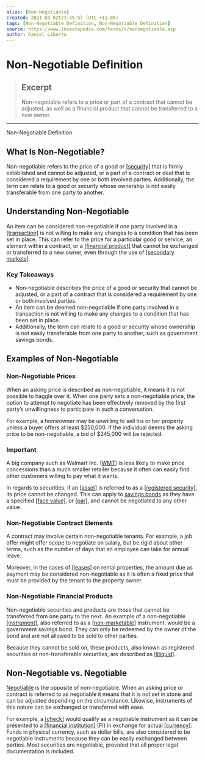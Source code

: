 ```yaml
---
alias: [Non-Negotiable]
created: 2021-03-02T21:45:57 (UTC +11:00)
tags: [Non-Negotiable Definition, Non-Negotiable Definition]
source: https://www.investopedia.com/terms/n/nonnegotiable.asp
author: Daniel Liberto
---
```


# Non-Negotiable Definition

> ## Excerpt
> Non-negotiable refers to a price or part of a contract that cannot be adjusted, as well as a financial product that cannot be transferred to a new owner.

---

Non-Negotiable Definition
## What Is Non-Negotiable?

Non-negotiable refers to the price of a good or [[security]](https://www.investopedia.com/terms/s/security.asp) that is firmly established and cannot be adjusted, or a part of a contract or deal that is considered a requirement by one or both involved parties. Additionally, the term can relate to a good or security whose ownership is not easily transferable from one party to another.

## Understanding Non-Negotiable

An item can be considered non-negotiable if one party involved in a [[transaction]](https://www.investopedia.com/terms/t/transaction.asp) is not willing to make any changes to a condition that has been set in place. This can refer to the price for a particular good or service, an element within a contract, or a [[financial product]](https://www.investopedia.com/terms/f/financialinstrument.asp) that cannot be exchanged or transferred to a new owner, even through the use of [[secondary markets]](https://www.investopedia.com/terms/s/secondarymarket.asp).

### Key Takeaways

-   Non-negotiable describes the price of a good or security that cannot be adjusted, or a part of a contract that is considered a requirement by one or both involved parties. 
-   An item can be deemed non-negotiable if one party involved in a transaction is not willing to make any changes to a condition that has been set in place.
-   Additionally, the term can relate to a good or security whose ownership is not easily transferable from one party to another, such as government savings bonds.

## Examples of Non-Negotiable

### Non-Negotiable Prices

When an asking price is described as non-negotiable, it means it is not possible to haggle over it. When one party sets a non-negotiable price, the option to attempt to negotiate has been effectively removed by the first party’s unwillingness to participate in such a conversation.

For example, a homeowner may be unwilling to sell his or her property unless a buyer offers at least $250,000. If the individual deems the asking price to be non-negotiable, a bid of $245,000 will be rejected.

### Important

A big company such as Walmart Inc. ([WMT](https://www.investopedia.com/markets/quote?tvwidgetsymbol=wmt)) is less likely to make price concessions than a much smaller retailer because it often can easily find other customers willing to pay what it wants.

In regards to securities, if an [[asset]](https://www.investopedia.com/terms/a/asset.asp) is referred to as a [[registered security]](https://www.investopedia.com/terms/r/registeredsecurity.asp), its price cannot be changed. This can apply to [savings bonds](https://www.investopedia.com/terms/u/ussavingsbonds.asp) as they have a specified [[face value]](https://www.investopedia.com/terms/f/facevalue.asp), or [[par]](https://www.investopedia.com/terms/p/parvalue.asp), and cannot be negotiated to any other value.

### Non-Negotiable Contract Elements

A contract may involve certain non-negotiable tenants. For example, a job offer might offer scope to negotiate on salary, but be rigid about other terms, such as the number of days that an employee can take for annual leave.

Moreover, in the cases of [[leases]](https://www.investopedia.com/terms/l/lease.asp) on rental properties, the amount due as payment may be considered non-negotiable as it is often a fixed price that must be provided by the tenant to the property owner.

### Non-Negotiable Financial Products

Non-negotiable securities and products are those that cannot be transferred from one party to the next. An example of a non-negotiable [[instrument]](https://www.investopedia.com/terms/i/instrument.asp), also referred to as a [[non-marketable]](https://www.investopedia.com/terms/n/non-marketable_securities.asp) instrument, would be a government savings bond. They can only be redeemed by the owner of the bond and are not allowed to be sold to other parties.

Because they cannot be sold on, these products, also known as registered securities or non-transferable securities, are described as [[illiquid]](https://www.investopedia.com/terms/i/illiquid.asp).

## Non-Negotiable vs. Negotiable

[Negotiable](https://www.investopedia.com/terms/n/negotiable.asp) is the opposite of non-negotiable. When an asking price or contract is referred to as negotiable it means that it is not set in stone and can be adjusted depending on the circumstance. Likewise, instruments of this nature can be exchanged or transferred with ease.

For example, a [[check]](https://www.investopedia.com/terms/c/check.asp) would qualify as a negotiable instrument as it can be presented to a [[financial institution]](https://www.investopedia.com/terms/f/financialinstitution.asp) (FI) in exchange for actual [[currency]](https://www.investopedia.com/terms/c/currency.asp). Funds in physical currency, such as dollar bills, are also considered to be negotiable instruments because they can be easily exchanged between parties. Most securities are negotiable, provided that all proper legal documentation is included.
